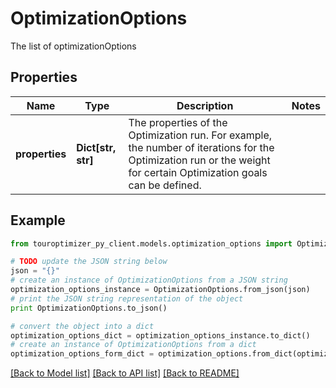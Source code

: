 # OptimizationOptions

The list of optimizationOptions

## Properties

Name | Type | Description | Notes
------------ | ------------- | ------------- | -------------
**properties** | **Dict[str, str]** | The properties of the Optimization run. For example, the number of iterations for the Optimization run or the weight for certain Optimization goals can be defined. | 

## Example

```python
from touroptimizer_py_client.models.optimization_options import OptimizationOptions

# TODO update the JSON string below
json = "{}"
# create an instance of OptimizationOptions from a JSON string
optimization_options_instance = OptimizationOptions.from_json(json)
# print the JSON string representation of the object
print OptimizationOptions.to_json()

# convert the object into a dict
optimization_options_dict = optimization_options_instance.to_dict()
# create an instance of OptimizationOptions from a dict
optimization_options_form_dict = optimization_options.from_dict(optimization_options_dict)
```
[[Back to Model list]](../README.md#documentation-for-models) [[Back to API list]](../README.md#documentation-for-api-endpoints) [[Back to README]](../README.md)


